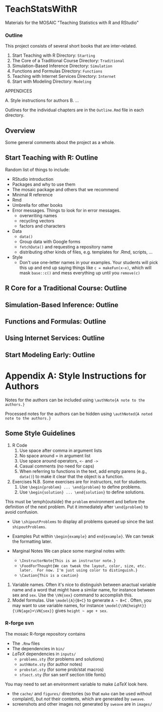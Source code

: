 TeachStatsWithR
===============




Materials for the MOSAIC "Teaching Statistics with R and RStudio"

### Outline

This project consists of several short books that are inter-related.

1. Start Teaching with R
    Directory: `Starting`
2.  The Core of a Traditional Course
    Directory: `Traditional`
3. Simulation-Based Inference
    Directory: `Simulation`
4. Functions and Formulas
    Directory: `Functions`
5. Teaching with Internet Services
    Directory: `Internet`
6. Start with Modeling
    Directory: `Modeling`
    
APPENDICES

A. Style instructions for authors
B. ...

Outlines for the individual chapters are in the `Outline.Rmd` file in each directory.

## Overview

Some general comments about the project as a whole.

## Start Teaching with R: Outline


Random list of things to include:
* RStudio introduction
* Packages and why to use them
* The mosaic package and others that we recommend
* Minimal R reference
* Rmd
* Umbrella for other books
* Error messages.  Things to look for in error messages.
    * overwriting names
    * recycling vectors
    * factors and characters
* Data
    * `data()`
    * Group data with Google forms
    * `fetchData()` and requesting a repository name
    * distributing other kinds of files, e.g. templates for .Rmd, scripts, ...
* Style
    * Don't use one-letter names in your examples.  Your students will pick this up and end up saying things like `c = makeFun(x~x)`, which will mask `base::c()` and mess everything up until you `remove(c)`


## R Core for a Traditional Course: Outline


## Simulation-Based Inference: Outline


## Functions and Formulas: Outline


## Using Internet Services: Outline


## Start Modeling Early: Outline



Appendix A: Style Instructions for Authors
=======================


Notes for the authors can be included using `\authNote{A note to the authors.}`

Processed notes for the authors can be hidden using `\authNoted{A noted note to the authors.}`

## Some Style Guidelines

1. R Code
    1. Use space after comma in argument lists 
    2. No space around = in argument list
    3. Use space around operators, `<-` and `->`
    4. Casual comments (no need for caps)
    5. When referring to functions in the text, add empty parens (e.g., `data()`) to make it clear that the object is a function.
2. Exercises
    N.B. Some exercises are for instructors, not for students.
    1. Use `\begin{problem} ... \end{problem}` to define problems.
    2. Use `\begin{solution} ... \end{solution}` to define solutions.

This must be \emph{outside} the `problem` environment and before the definition of the next problem.  Put it immediately after `\end{problem}` to avoid confusion.

* Use `\shipoutProblems` to display all problems queued up since the last `shipoutProblems`.
* Examples
    Put within  `\begin{example}` and `end{example}`.  We can tweak the formatting later.

* Marginal Notes
    We can place some marginal notes with:
    * `\InstructorNote{This is an instructor note.}`
    * `\FoodForThought{We can tweak the layout, color, size, etc. later.  For now. I'm just using color to distinguish.}`
    * `\Caution{This is a caution}`


1. Variable names.  Often it's nice to distinguish between anactual variable name and a word that might have a similar name, for instance between sex and `sex`.  Use the `\VN{sex}` command to accomplish this.
1. Model formulas.  Use `\model{A}{B+C}` to generate `A ~ B+C` .  Often, you may want to use variable names, for instance `\model{\VN{height}}{\VN{age}+\VN{sex}}` gives `height ~ age + sex`.
 



### R-forge svn

The mosaic R-forge repository contains

* The `.Rnw` files 
* The dependencies in `bin/`
* *LaTeX* dependencies in `inputs/`  
    * `problems.sty` (for problems and solutions)
    * `authNote.sty` (for author notes)
    * `probstat.sty` (for some prob/stat macros)
    * `sfsect.sty` (for san serif section title fonts)

You may need to set an environment variable to make *LaTeX* look here.
* the `cache/` and `figures/` directories (so that `make` can be used 
without complaint), but *not* their contents, which are generated by `sweave`.
* screenshots and other images not generated by `sweave` are in `images/`

